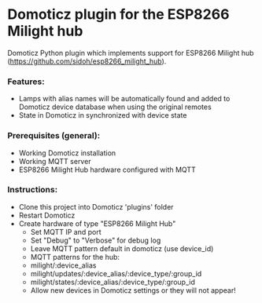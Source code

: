 # Domoticz plugin for the ESP8266 Milight hub
Domoticz Python plugin which implements support for ESP8266 Milight hub (https://github.com/sidoh/esp8266_milight_hub).

### Features:
- Lamps with alias names will be automatically found and added to Domoticz device database when using the original remotes
- State in Domoticz in synchronized with device state

### Prerequisites (general):
- Working Domoticz installation
- Working MQTT server
- ESP8266 Milight Hub hardware configured with MQTT

### Instructions:
- Clone this project into Domoticz 'plugins' folder
- Restart Domoticz
- Create hardware of type "ESP8266 Milight Hub"
  - Set MQTT IP and port
  - Set "Debug" to "Verbose" for debug log
  - Leave MQTT pattern default in domoticz (use device_id)
  - MQTT patterns for the hub:
  - milight/:device_alias
  - milight/updates/:device_alias/:device_type/:group_id
  - milight/states/:device_alias/:device_type/:group_id
  - Allow new devices in Domoticz settings or they will not appear!
